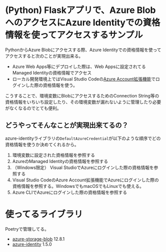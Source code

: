 # (Python) Flaskアプリで、Azure BlobへのアクセスにAzure Identityでの資格情報を使ってアクセスするサンプル

PythonからAzure Blobにアクセスする際、Azure Identityでの資格情報を使ってアクセスすると次のことが実現出来る。

* Azure Web Apps等にデプロイした際は、Web Appsに設定されてるManaged Identityの資格情報でアクセス
* ローカル開発環境上ではVisual Studio Codeの[Azure Account拡張機能](https://marketplace.visualstudio.com/items?itemName=ms-vscode.azure-account)でログインした際の資格情報を使う。

こうすることで、環境変数にBlobにアクセスするためのConnection String等の資格情報をいちいち設定したり、その環境変数が漏れないように管理したり必要がなくなるのでとても便利。

## どうやってそんなことが実現出来てるの？

azure-identityライブラリの`DefaultAzureCredential`が以下のような順序でどの資格情報を使うか決めてくれるから。

1. 環境変数に設定された資格情報を参照する
1. AzureのManaged Identityの資格情報を参照する
1. （Windows限定） Visual StudioでAzureにログインした際の資格情報を参照する
1. Visual Studio CodeのAzure Account拡張機能でAzureにログインした際の資格情報を参照する。WindowsでもmacOSでもLinuxでも使える。
1. Azure CLIでAzureにログインした際の資格情報を参照する


# 使ってるライブラリ

Poetryで管理してる。

* [azure-storage-blob](https://pypi.org/project/azure-storage-blob/) 12.8.1
* [azure-identity](https://pypi.org/project/azure-identity/) 1.5.0
